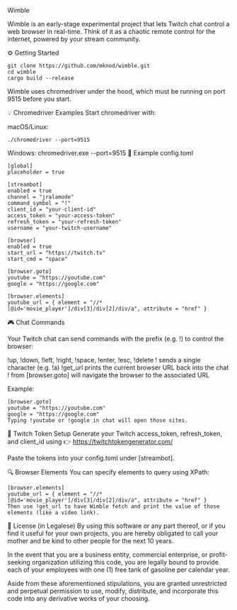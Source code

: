 Wimble

Wimble is an early-stage experimental project that lets Twitch chat control a web browser in real-time. Think of it as a chaotic remote control for the internet, powered by your stream community.

⚙️ Getting Started

    git clone https://github.com/mknod/wimble.git
    cd wimble
    cargo build --release

Wimble uses chromedriver under the hood, which must be running on port 9515 before you start.

💡 Chromedriver Examples
Start chromedriver with:

macOS/Linux:

    ./chromedriver --port=9515

Windows:
    chromedriver.exe --port=9515
🧪 Example config.toml


```
[global]
placeholder = true

[streambot]
enabled = true
channel = "jralamode"
command_symbol = "!"
client_id = "your-client-id"
access_token = "your-access-token"
refresh_token = "your-refresh-token"
username = "your-twitch-username"

[browser]
enabled = true
start_url = "https://twitch.tv"
start_cmd = "space"

[browser.goto]
youtube = "https://youtube.com"
google = "https://google.com"

[browser.elements]
youtube_url = { element = "//*[@id='movie_player']/div[3]/div[2]/div/a", attribute = "href" }
```

🎮 Chat Commands

Your Twitch chat can send commands with the prefix (e.g. !) to control the browser:

!up, !down, !left, !right, !space, !enter, !esc, !delete
!<char> sends a single character (e.g. !a)
!get_url prints the current browser URL back into the chat
!<key> from [browser.goto] will navigate the browser to the associated URL

Example:
```
[browser.goto]
youtube = "https://youtube.com"
google = "https://google.com"
Typing !youtube or !google in chat will open those sites.
```

🔑 Twitch Token Setup
Generate your Twitch access_token, refresh_token, and client_id using
👉 https://twitchtokengenerator.com/

Paste the tokens into your config.toml under [streambot].

🔍 Browser Elements
You can specify elements to query using XPath:

```
[browser.elements]
youtube_url = { element = "//*[@id='movie_player']/div[3]/div[2]/div/a", attribute = "href" }
Then use !get_url to have Wimble fetch and print the value of those elements (like a video link).
```

📜 License (in Legalese)
By using this software or any part thereof, or if you find it useful for your own projects, you are hereby obligated to call your mother and be kind to other people for the next 10 years.

In the event that you are a business entity, commercial enterprise, or profit-seeking organization utilizing this code, you are legally bound to provide each of your employees with one (1) free tank of gasoline per calendar year.

Aside from these aforementioned stipulations, you are granted unrestricted and perpetual permission to use, modify, distribute, and incorporate this code into any derivative works of your choosing.

